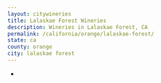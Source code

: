 ```yaml
---
layout: citywineries
title: Lalaskae Forest Wineries
description: Wineries in Lalaskae Forest, CA
permalink: /california/orange/lalaskae-forest/
state: ca
county: orange
city: lalaskae forest
---
```

-
